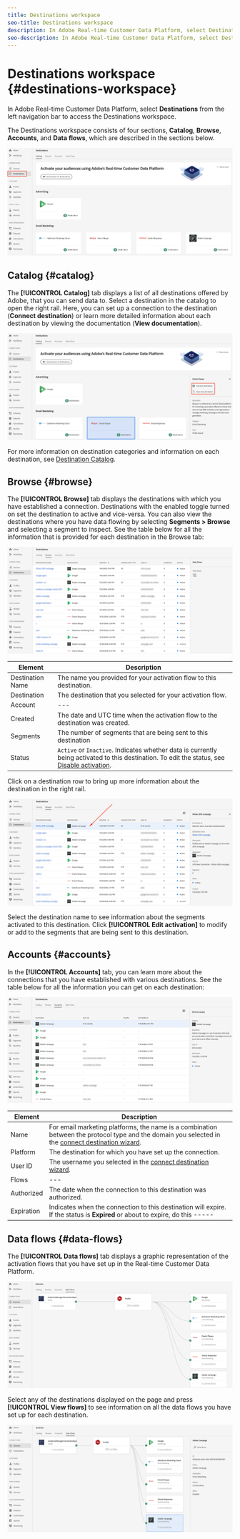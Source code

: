 ```yaml
---
title: Destinations workspace
seo-title: Destinations workspace
description: In Adobe Real-time Customer Data Platform, select Destinations from the left navigation bar to access the destinations workspace.
seo-description: In Adobe Real-time Customer Data Platform, select Destinations from the left navigation bar to access the destinations workspace.
---
```


# Destinations workspace {#destinations-workspace}

In Adobe Real-time Customer Data Platform, select **Destinations** from the left navigation bar to access the Destinations workspace.

The Destinations workspace consists of four sections, **Catalog**, **Browse**, **Accounts**, and **Data flows**, which are described in the sections below.

![Destinations-overview](/help/rtcdp/destinations/assets/destinations-overview.png)

## Catalog {#catalog}

The **[!UICONTROL Catalog]** tab displays a list of all destinations offered by Adobe, that you can send data to. Select a destination in the catalog to open the right rail. Here, you can set up a connection to the destination (**Connect destination**) or learn more detailed information about each destination by viewing the documentation (**View documentation**).

![Destination catalog options](/help/rtcdp/destinations/assets/destination-ui-catalog-options.png)

For more information on destination categories and information on each destination, see [Destination Catalog](/help/rtcdp/destinations/destinations-catalog.md).

## Browse {#browse}

The **[!UICONTROL Browse]** tab displays the destinations with which you have established a connection. Destinations with the enabled toggle turned on set the destination to active and vice-versa. You can also view the destinations where you have data flowing by selecting **Segments > Browse** and selecting a segment to inspect. See the table below for all the information that is provided for each destination in the Browse tab:

![Browse Tab](/help/rtcdp/destinations/assets/browse-tab.png)

Element | Description 
---------|----------
 Destination Name | The name you provided for your activation flow to this destination.
 Destination | The destination that you selected for your activation flow.
 Account | ---
 Created | The date and UTC time when the activation flow to the destination was created.
 Segments | The number of segments that are being sent to this destination
 Status | `Active` or `Inactive`. Indicates whether data is currently being activated to this destination. To edit the status, see [Disable activation](/help/rtcdp/destinations/activate-destinations.md#disable-activation).

Click on a destination row to bring up more information about the destination in the right rail.

![Click destination row](/help/rtcdp/destinations/assets/click-destination-row.png)

Select the destination name to see information about the segments activated to this destination. Click **[!UICONTROL Edit activation]** to modify or add to the segments that are being sent to this destination.

## Accounts {#accounts}

In the **[!UICONTROL Accounts]** tab, you can learn more about the connections that you have established with various destinations. See the table below for all the information you can get on each destination:

![Accounts tab](/help/rtcdp/destinations/assets/accounts-tab.png)

Element | Description 
---------|----------
 Name | For email marketing platforms, the name is a combination between the protocol type and the domain you selected in the [connect destination wizard](/help/rtcdp/destinations/email-marketing-destinations.md#connect-destination).
 Platform | The destination for which you have set up the connection.
 User ID | The username you selected in the [connect destination wizard](/help/rtcdp/destinations/email-marketing-destinations.md#connect-destination).
 Flows | ---
 Authorized | The date when the connection to this destination was authorized.
 Expiration | Indicates when the connection to this destination will expire. If the status is **Expired** or about to expire, do this -----



## Data flows {#data-flows}

The **[!UICONTROL Data flows]** tab displays a graphic representation of the activation flows that you have set up in the Real-time Customer Data Platform.

![Data-flows1](/help/rtcdp/destinations/assets/data-flows1.png)

Select any of the destinations displayed on the page and press **[!UICONTROL View flows]** to see information on all the data flows you have set up for each destination.

![Data-flows2](/help/rtcdp/destinations/assets/data-flows2.png)